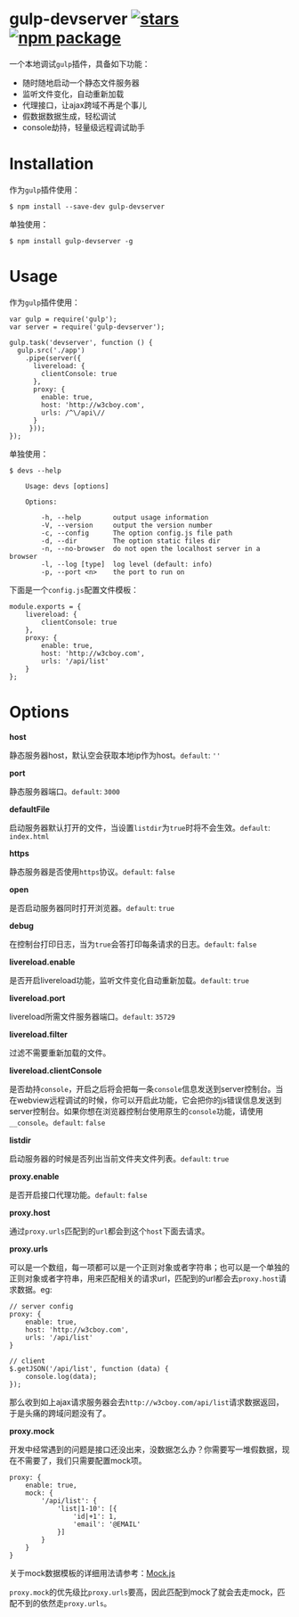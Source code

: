 # gulp-devserver [![stars](https://img.shields.io/github/stars/huanz/gulp-devserver.svg?style=flat-square)](https://github.com/huanz/gulp-devserver/stargazers) [![npm package](https://img.shields.io/npm/v/gulp-devserver.svg?style=flat-square)](https://www.npmjs.com/package/gulp-devserver)

一个本地调试`gulp`插件，具备如下功能：

* 随时随地启动一个静态文件服务器
* 监听文件变化，自动重新加载
* 代理接口，让ajax跨域不再是个事儿
* 假数据数据生成，轻松调试
* console劫持，轻量级远程调试助手

# Installation

作为`gulp`插件使用：

	$ npm install --save-dev gulp-devserver

单独使用：

	$ npm install gulp-devserver -g

# Usage

作为`gulp`插件使用：

	var gulp = require('gulp');
	var server = require('gulp-devserver');

	gulp.task('devserver', function () {
	  gulp.src('./app')
	    .pipe(server({
	      livereload: {
	      	clientConsole: true
	      },
	      proxy: {
	      	enable: true,
	      	host: 'http://w3cboy.com',
	      	urls: /^\/api\//
	      }
	     }));
	});

单独使用：

	$ devs --help

		Usage: devs [options]

		Options:

			-h, --help        output usage information
    		-V, --version     output the version number
    		-c, --config      The option config.js file path
    		-d, --dir         The option static files dir
   			-n, --no-browser  do not open the localhost server in a browser
    		-l, --log [type]  log level (default: info)
    		-p, --port <n>    the port to run on
    		
下面是一个`config.js`配置文件模板：

	module.exports = {
		livereload: {
			clientConsole: true
		},
		proxy: {
        	enable: true,
        	host: 'http://w3cboy.com',
        	urls: '/api/list'
    	}
	};

# Options

**host**

静态服务器host，默认空会获取本地ip作为host。`default`: `''`

**port**

静态服务器端口。`default`: `3000`

**defaultFile**

启动服务器默认打开的文件，当设置`listdir`为`true`时将不会生效。`default`: `index.html`

**https**

静态服务器是否使用`https`协议。`default`: `false`

**open**

是否启动服务器同时打开浏览器。`default`: `true`

**debug**

在控制台打印日志，当为`true`会答打印每条请求的日志。`default`: `false`

**livereload.enable**

是否开启livereload功能，监听文件变化自动重新加载。`default`: `true`

**livereload.port**

livereload所需文件服务器端口。`default`: `35729`

**livereload.filter**

过滤不需要重新加载的文件。

**livereload.clientConsole**

是否劫持`console`，开启之后将会把每一条`console`信息发送到server控制台。当在webview远程调试的时候，你可以开启此功能，它会把你的js错误信息发送到server控制台。如果你想在浏览器控制台使用原生的`console`功能，请使用`__console`。`default`: `false`

**listdir**

启动服务器的时候是否列出当前文件夹文件列表。`default`: `true`

**proxy.enable**

是否开启接口代理功能。`default`: `false`

**proxy.host**

通过`proxy.urls`匹配到的`url`都会到这个`host`下面去请求。

**proxy.urls**

可以是一个数组，每一项都可以是一个正则对象或者字符串；也可以是一个单独的正则对象或者字符串，用来匹配相关的请求url，匹配到的url都会去`proxy.host`请求数据。eg:

	// server config
	proxy: {
		enable: true,
		host: 'http://w3cboy.com',
		urls: '/api/list'
	}

	// client
	$.getJSON('/api/list', function (data) {
		console.log(data);
	});

那么收到如上ajax请求服务器会去`http://w3cboy.com/api/list`请求数据返回，于是头痛的跨域问题没有了。

**proxy.mock**

开发中经常遇到的问题是接口还没出来，没数据怎么办？你需要写一堆假数据，现在不需要了，我们只需要配置mock项。

	proxy: {
		enable: true,
		mock: {
			'/api/list': {
				'list|1-10': [{
        			'id|+1': 1,
        			'email': '@EMAIL'
    			}]
			}
		}
	}

关于mock数据模板的详细用法请参考：[Mock.js](http://mockjs.com/#mock)

`proxy.mock`的优先级比`proxy.urls`要高，因此匹配到mock了就会去走mock，匹配不到的依然走`proxy.urls`。




















